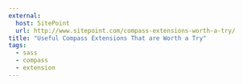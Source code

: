 ```yaml
---
external:
  host: SitePoint
  url: http://www.sitepoint.com/compass-extensions-worth-a-try/
title: "Useful Compass Extensions That are Worth a Try"
tags:
  - sass
  - compass
  - extension
---
```

